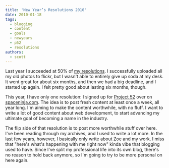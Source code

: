 ```yaml
---
title: 'New Year’s Resolutions 2010'
date: 2010-01-18
tags:
  - blogging
  - content
  - goals
  - newyears
  - p52
  - resolutions
authors:
  - scott
---
```


Last year I succeeded at 50% of [my resolutions](/blog/2009/new-years-resolutions-2009/). I successfully uploaded all my old photos to flickr, but I wasn't able to entirely give up soda at my desk. It went great for about six months, and then we had a big deadline, and I started up again. I felt pretty good about lasting six months, though.

This year, I have only one resolution: I signed up for [Project 52](http://project52.info/) over on [spaceninja.com](http://spaceninja.local/). The idea is to post fresh content at least once a week, all year long. I'm aiming to make the content worthwhile, with no fluff. I want to write a lot of good content about web development, to start advancing my ultimate goal of becoming a name in the industry.

The flip side of that resolution is to post more worthwhile stuff over here. I've been reading through my archives, and I used to write a lot more. In the last few years, however, I basically only write about Zoe and my work. I miss that "here's what's happening with me right now" kinda vibe that blogging used to have. Since I've split my professional life into its own blog, there's no reason to hold back anymore, so I'm going to try to be more personal on here again.
